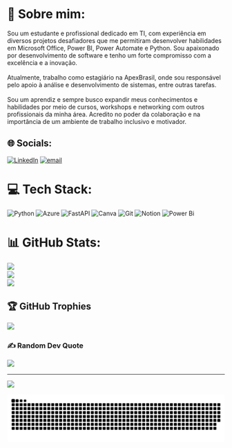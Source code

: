 # 🚀 Sobre mim:
Sou um estudante e profissional dedicado em TI, com experiência em diversos projetos desafiadores que me permitiram desenvolver habilidades em Microsoft Office, Power BI, Power Automate e Python. Sou apaixonado por desenvolvimento de software e tenho um forte compromisso com a excelência e a inovação.<br><br>Atualmente, trabalho como estagiário na ApexBrasil, onde sou responsável pelo apoio à análise e desenvolvimento de sistemas, entre outras tarefas.<br><br>Sou um aprendiz e sempre busco expandir meus conhecimentos e habilidades por meio de cursos, workshops e networking com outros profissionais da minha área. Acredito no poder da colaboração e na importância de um ambiente de trabalho inclusivo e motivador.


## 🌐 Socials:
[![LinkedIn](https://img.shields.io/badge/LinkedIn-%230077B5.svg?logo=linkedin&logoColor=white)](https://www.linkedin.com/in/jo%C3%A3o-pedro-venturoso-mazza-77bb95283/) [![email](https://img.shields.io/badge/Email-D14836?logo=gmail&logoColor=white)](mailto:mazzajp27@gmail.com) 

# 💻 Tech Stack:
![Python](https://img.shields.io/badge/python-3670A0?style=for-the-badge&logo=python&logoColor=ffdd54) ![Azure](https://img.shields.io/badge/azure-%230072C6.svg?style=for-the-badge&logo=microsoftazure&logoColor=white) ![FastAPI](https://img.shields.io/badge/FastAPI-005571?style=for-the-badge&logo=fastapi) ![Canva](https://img.shields.io/badge/Canva-%2300C4CC.svg?style=for-the-badge&logo=Canva&logoColor=white) ![Git](https://img.shields.io/badge/git-%23F05033.svg?style=for-the-badge&logo=git&logoColor=white) ![Notion](https://img.shields.io/badge/Notion-%23000000.svg?style=for-the-badge&logo=notion&logoColor=white) ![Power Bi](https://img.shields.io/badge/power_bi-F2C811?style=for-the-badge&logo=powerbi&logoColor=black)
# 📊 GitHub Stats:
![](https://github-readme-stats.vercel.app/api?username=mazzajp27&theme=dark&hide_border=false&include_all_commits=false&count_private=false)<br/>
![](https://nirzak-streak-stats.vercel.app/?user=mazzajp27&theme=dark&hide_border=false)<br/>
![](https://github-readme-stats.vercel.app/api/top-langs/?username=mazzajp27&theme=dark&hide_border=false&include_all_commits=false&count_private=false&layout=compact)

## 🏆 GitHub Trophies
![](https://github-profile-trophy.vercel.app/?username=mazzajp27&theme=radical&no-frame=false&no-bg=true&margin-w=4)

### ✍️ Random Dev Quote
![](https://quotes-github-readme.vercel.app/api?type=horizontal&theme=radical)

---
[![](https://visitcount.itsvg.in/api?id=mazzajp27&icon=0&color=0)](https://visitcount.itsvg.in)

<!-- Proudly created with GPRM ( https://gprm.itsvg.in ) -->

<picture>
  <source media="(prefers-color-scheme: dark)" srcset="https://raw.githubusercontent.com/mazzajp27/mazzajp27/output/github-snake-dark.svg" />
  <source media="(prefers-color-scheme: light)" srcset="https://raw.githubusercontent.com/mazzajp27/mazzajp27/output/github-snake.svg" />
  <img alt="github-snake" src="https://raw.githubusercontent.com/mazzajp27/mazzajp27/output/github-snake.svg" />
</picture>
